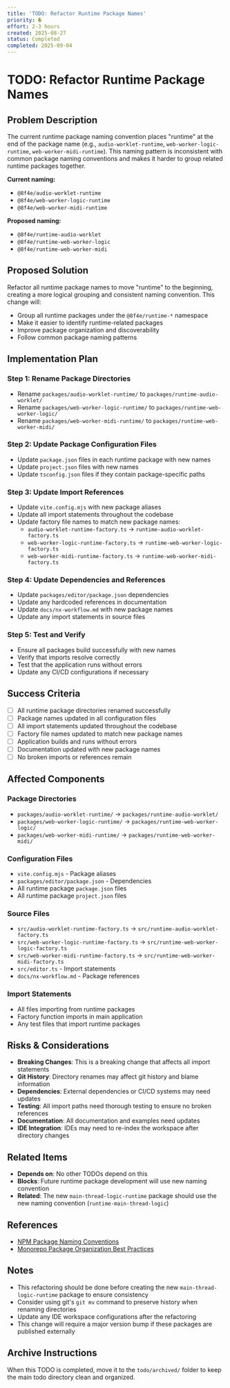```yaml
---
title: 'TODO: Refactor Runtime Package Names'
priority: �
effort: 2-3 hours
created: 2025-08-27
status: Completed
completed: 2025-09-04
---
```


# TODO: Refactor Runtime Package Names

## Problem Description

The current runtime package naming convention places "runtime" at the end of the package name (e.g., `audio-worklet-runtime`, `web-worker-logic-runtime`, `web-worker-midi-runtime`). This naming pattern is inconsistent with common package naming conventions and makes it harder to group related runtime packages together.

**Current naming:**
- `@8f4e/audio-worklet-runtime`
- `@8f4e/web-worker-logic-runtime`
- `@8f4e/web-worker-midi-runtime`

**Proposed naming:**
- `@8f4e/runtime-audio-worklet`
- `@8f4e/runtime-web-worker-logic`
- `@8f4e/runtime-web-worker-midi`

## Proposed Solution

Refactor all runtime package names to move "runtime" to the beginning, creating a more logical grouping and consistent naming convention. This change will:

- Group all runtime packages under the `@8f4e/runtime-*` namespace
- Make it easier to identify runtime-related packages
- Improve package organization and discoverability
- Follow common package naming patterns

## Implementation Plan

### Step 1: Rename Package Directories
- Rename `packages/audio-worklet-runtime/` to `packages/runtime-audio-worklet/`
- Rename `packages/web-worker-logic-runtime/` to `packages/runtime-web-worker-logic/`
- Rename `packages/web-worker-midi-runtime/` to `packages/runtime-web-worker-midi/`

### Step 2: Update Package Configuration Files
- Update `package.json` files in each runtime package with new names
- Update `project.json` files with new names
- Update `tsconfig.json` files if they contain package-specific paths

### Step 3: Update Import References
- Update `vite.config.mjs` with new package aliases
- Update all import statements throughout the codebase
- Update factory file names to match new package names:
  - `audio-worklet-runtime-factory.ts` → `runtime-audio-worklet-factory.ts`
  - `web-worker-logic-runtime-factory.ts` → `runtime-web-worker-logic-factory.ts`
  - `web-worker-midi-runtime-factory.ts` → `runtime-web-worker-midi-factory.ts`

### Step 4: Update Dependencies and References
- Update `packages/editor/package.json` dependencies
- Update any hardcoded references in documentation
- Update `docs/nx-workflow.md` with new package names
- Update any import statements in source files

### Step 5: Test and Verify
- Ensure all packages build successfully with new names
- Verify that imports resolve correctly
- Test that the application runs without errors
- Update any CI/CD configurations if necessary

## Success Criteria

- [ ] All runtime package directories renamed successfully
- [ ] Package names updated in all configuration files
- [ ] All import statements updated throughout the codebase
- [ ] Factory file names updated to match new package names
- [ ] Application builds and runs without errors
- [ ] Documentation updated with new package names
- [ ] No broken imports or references remain

## Affected Components

### Package Directories
- `packages/audio-worklet-runtime/` → `packages/runtime-audio-worklet/`
- `packages/web-worker-logic-runtime/` → `packages/runtime-web-worker-logic/`
- `packages/web-worker-midi-runtime/` → `packages/runtime-web-worker-midi/`

### Configuration Files
- `vite.config.mjs` - Package aliases
- `packages/editor/package.json` - Dependencies
- All runtime package `package.json` files
- All runtime package `project.json` files

### Source Files
- `src/audio-worklet-runtime-factory.ts` → `src/runtime-audio-worklet-factory.ts`
- `src/web-worker-logic-runtime-factory.ts` → `src/runtime-web-worker-logic-factory.ts`
- `src/web-worker-midi-runtime-factory.ts` → `src/runtime-web-worker-midi-factory.ts`
- `src/editor.ts` - Import statements
- `docs/nx-workflow.md` - Package references

### Import Statements
- All files importing from runtime packages
- Factory function imports in main application
- Any test files that import runtime packages

## Risks & Considerations

- **Breaking Changes**: This is a breaking change that affects all import statements
- **Git History**: Directory renames may affect git history and blame information
- **Dependencies**: External dependencies or CI/CD systems may need updates
- **Testing**: All import paths need thorough testing to ensure no broken references
- **Documentation**: All documentation and examples need updates
- **IDE Integration**: IDEs may need to re-index the workspace after directory changes

## Related Items

- **Depends on**: No other TODOs depend on this
- **Blocks**: Future runtime package development will use new naming convention
- **Related**: The new `main-thread-logic-runtime` package should use the new naming convention (`runtime-main-thread-logic`)

## References

- [NPM Package Naming Conventions](https://docs.npmjs.com/creating-a-package-json-file#name)
- [Monorepo Package Organization Best Practices](https://nx.dev/concepts/more-concepts/why-monorepos)

## Notes

- This refactoring should be done before creating the new `main-thread-logic-runtime` package to ensure consistency
- Consider using git's `git mv` command to preserve history when renaming directories
- Update any IDE workspace configurations after the refactoring
- This change will require a major version bump if these packages are published externally

## Archive Instructions

When this TODO is completed, move it to the `todo/archived/` folder to keep the main todo directory clean and organized. 